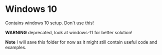 # Windows 10

Contains windows 10 setup. Don't use this!

**WARNING** deprecated, look at windows-11 for better solution!

**Note** I will save this folder for now as it might still contain useful code and examples.